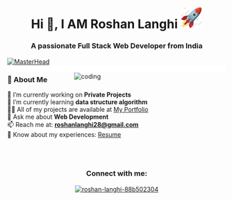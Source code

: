 <h1 align="center">Hi 👋, I AM Roshan Langhi  <img src="assets\stats.gif" width="50"></h1>
<h3 align="center">A passionate Full Stack Web Developer from India</h3>

<a href="#" onclick="return false;">
<img align="center" src="https://media1.giphy.com/media/v1.Y2lkPTc5MGI3NjExeTVmdzJsanFtM2tqMXU3bmFvcXJ0dnlwNXNoMnU3MzY1eXhjOXR1bCZlcD12MV9pbnRlcm5hbF9naWZfYnlfaWQmY3Q9Zw/i1JHRZSXO9LZZDHqii/giphy.gif" alt="MasterHead" style="max-width: 100%; height: auto; >
</a>
  <br/>
<a href="#" onclick="return false;">
  <img align="right" alt="GIF Example" src="/assets/CLine.gif">
</a>

<a href="#" onclick="return false;">
  <img align="right" alt="coding" width="350" src="https://i.pinimg.com/originals/ce/69/4f/ce694f560636dffcf42ecf40d4f2f962.gif">
</a>

### 🌟 About Me  
🔭 I’m currently working on **Private Projects**  
🌱 I’m currently learning **data structure algorithm**  
👨‍💻 All of my projects are available at [My Portfolio](..)  
💬 Ask me about **Web Development**  
📫 Reach me at: **roshanlanghi28@gmail.com**  
📄 Know about my experiences: [Resume](..)  


<br/><br/>
<h3 align="center">Connect with me:</h3>
<p align="center">
  <a href="https://www.linkedin.com/in/roshan-langhi-88b502304/" target="_blank">
    <img align="center" src="https://raw.githubusercontent.com/rahuldkjain/github-profile-readme-generator/master/src/images/icons/Social/linked-in-alt.svg" alt="roshan-langhi-88b502304" height="30" width="40" />
  </a>
</p>

